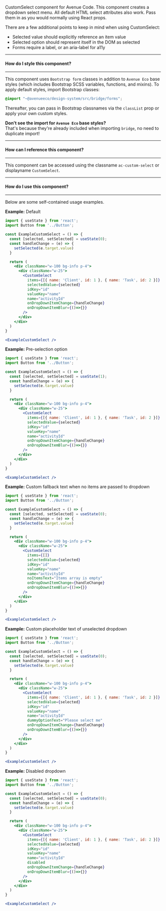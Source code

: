 CustomSelect component for Avenue Code.
This component creates a dropdown select menu. All default HTML select attributes also work. Pass them in as you would normally using React props.

There are a few additional points to keep in mind when using CustomSelect:
  * Selected value should explicitly reference an item value
  * Selected option should represent itself in the DOM as selected
  * Forms require a label, or an aria-label for a11y

___
#### **How do I style this component?**
___
This component uses `Bootstrap form` classes in addition to `Avenue Eco` base styles (which includes Bootstrap SCSS variables, functions, and mixins).
To apply default styles, import Bootstrap classes:
```scss
@import "~@avenueeco/design-system/src/bridge/forms";
```
  
Thereafter, you can pass in Bootstrap classnames via the `classList` prop or apply your own custom styles.

**Don't see the import for `Avenue Eco` base styles?**  
That's because they're already included when importing `bridge`, no need to duplicate import!

___
#### **How can I reference this component?**
___
This component can be accessed using the classname `ac-custom-select` or displayname `CustomSelect`.

___
#### **How do I use this component?**
___
Below are some self-contained usage examples.

**Example:** Default
```jsx
import { useState } from 'react';
import Button from '../Button';

const ExampleCustomSelect = () => {
  const [selected, setSelected] = useState(0);
  const handleChange = (e) => {
    setSelected(e.target.value)
  }

  return (
    <div className="w-100 bg-info p-4">
      <div className="w-25">
        <CustomSelect
          items={[{ name: 'Client', id: 1 }, { name: 'Task', id: 2 }]}
          selectedValue={selected}
          idKey="id"
          valueKey="name"
          name="activityId"
          onDropDownItemChange={handleChange}
          onDropDownItemBlur={()=>{}}
        />
      </div>
    </div>
  )
}

<ExampleCustomSelect />
```

**Example:** Pre-selection option
```jsx
import { useState } from 'react';
import Button from '../Button';

const ExampleCustomSelect = () => {
  const [selected, setSelected] = useState(1);
  const handleChange = (e) => {
    setSelected(e.target.value)
  }

  return (
    <div className="w-100 bg-info p-4">
      <div className="w-25">
        <CustomSelect
          items={[{ name: 'Client', id: 1 }, { name: 'Task', id: 2 }]}
          selectedValue={selected}
          idKey="id"
          valueKey="name"
          name="activityId"
          onDropDownItemChange={handleChange}
          onDropDownItemBlur={()=>{}}
        />
      </div>
    </div>
  )
}

<ExampleCustomSelect />
```

**Example:** Custom fallback text when no items are passed to dropdown
```jsx
import { useState } from 'react';
import Button from '../Button';

const ExampleCustomSelect = () => {
  const [selected, setSelected] = useState(0);
  const handleChange = (e) => {
    setSelected(e.target.value)
  }

  return (
    <div className="w-100 bg-info p-4">
      <div className="w-25">
        <CustomSelect
          items={[]}
          selectedValue={selected}
          idKey="id"
          valueKey="name"
          name="activityId"
          noItemsText="Items array is empty"
          onDropDownItemChange={handleChange}
          onDropDownItemBlur={()=>{}}
        />
      </div>
    </div>
  )
}

<ExampleCustomSelect />
```

**Example:** Custom placeholder text of unselected dropdown
```jsx
import { useState } from 'react';
import Button from '../Button';

const ExampleCustomSelect = () => {
  const [selected, setSelected] = useState(0);
  const handleChange = (e) => {
    setSelected(e.target.value)
  }

  return (
    <div className="w-100 bg-info p-4">
      <div className="w-25">
        <CustomSelect
          items={[{ name: 'Client', id: 1 }, { name: 'Task', id: 2 }]}
          selectedValue={selected}
          idKey="id"
          valueKey="name"
          name="activityId"
          dummyOptionText="Please select me"
          onDropDownItemChange={handleChange}
          onDropDownItemBlur={()=>{}}
        />
      </div>
    </div>
  )
}

<ExampleCustomSelect />
```

**Example:** Disabled dropdown
```jsx
import { useState } from 'react';
import Button from '../Button';

const ExampleCustomSelect = () => {
  const [selected, setSelected] = useState(0);
  const handleChange = (e) => {
    setSelected(e.target.value)
  }

  return (
    <div className="w-100 bg-info p-4">
      <div className="w-25">
        <CustomSelect
          items={[{ name: 'Client', id: 1 }, { name: 'Task', id: 2 }]}
          selectedValue={selected}
          idKey="id"
          valueKey="name"
          name="activityId"
          disabled
          onDropDownItemChange={handleChange}
          onDropDownItemBlur={()=>{}}
        />
      </div>
    </div>
  )
}

<ExampleCustomSelect />
```
